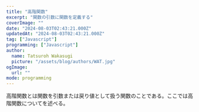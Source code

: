 ```yaml
---
title: "高階関数"
excerpt: "関数の引数に関数を定義する"
coverImage: ""
date: "2024-08-03T02:43:21.000Z"
updatedAt: "2024-08-03T02:43:21.000Z"
tag: ["Javascript"]
programming: ["Javascript"]
author:
  name: Tatsuroh Wakasugi
  picture: "/assets/blog/authors/WAT.jpg"
ogImage:
  url: ""
mode: programming
---
```


高階関数とは関数を引数または戻り値として扱う関数のことである。ここでは高階関数についてを述べる。

<div class="note_content_by_programming_language" id="note_content_Javascript">
</div>
